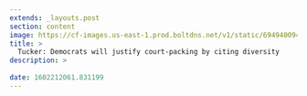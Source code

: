 ```yaml
--- 
extends: _layouts.post 
section: content 
image: https://cf-images.us-east-1.prod.boltdns.net/v1/static/694940094001/53a1d156-c635-45cc-a4a8-fed25acac4db/c04e9d52-f71c-46ae-bb03-36229b79dea4/1280x720/match/image.jpg 
title: > 
  Tucker: Democrats will justify court-packing by citing diversity 
description: > 
   
date: 1602212061.831199 
--- 
```

